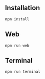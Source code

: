 ## Installation

```sh
npm install
```

## Web

```sh
npm run web
```

## Terminal

```sh
npm run terminal
```
